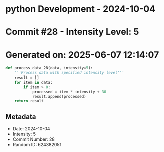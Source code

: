 ﻿# python Development - 2024-10-04
# Commit #28 - Intensity Level: 5
# Generated on: 2025-06-07 12:14:07
```python
def process_data_28(data, intensity=5):
    '''Process data with specified intensity level'''
    result = []
    for item in data:
        if item > 0:
            processed = item * intensity + 30
            result.append(processed)
    return result
```
## Metadata
- Date: 2024-10-04
- Intensity: 5
- Commit Number: 28
- Random ID: 624382051
